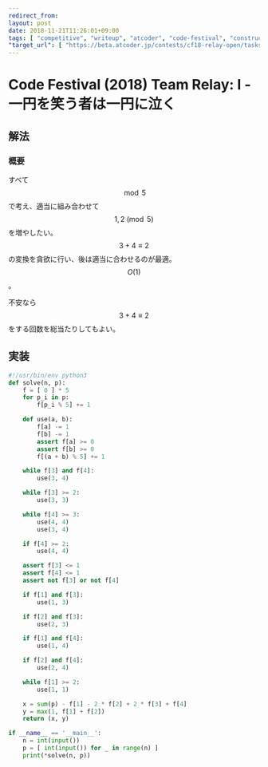 ```yaml
---
redirect_from:
layout: post
date: 2018-11-21T11:26:01+09:00
tags: [ "competitive", "writeup", "atcoder", "code-festival", "construction" ]
"target_url": [ "https://beta.atcoder.jp/contests/cf18-relay-open/tasks/relay2018_i" ]
---
```


# Code Festival (2018) Team Relay: I - 一円を笑う者は一円に泣く

## 解法

### 概要

すべて $$\bmod 5$$ で考え、適当に組み合わせて $$1, 2 \pmod{5}$$ を増やしたい。
$$3 + 4 \equiv 2$$ の変換を貪欲に行い、後は適当に合わせるのが最適。
$$O(1)$$。

不安なら $$3 + 4 \equiv 2$$ をする回数を総当たりしてもよい。

## 実装

``` python
#!/usr/bin/env python3
def solve(n, p):
    f = [ 0 ] * 5
    for p_i in p:
        f[p_i % 5] += 1

    def use(a, b):
        f[a] -= 1
        f[b] -= 1
        assert f[a] >= 0
        assert f[b] >= 0
        f[(a + b) % 5] += 1

    while f[3] and f[4]:
        use(3, 4)

    while f[3] >= 2:
        use(3, 3)

    while f[4] >= 3:
        use(4, 4)
        use(3, 4)

    if f[4] >= 2:
        use(4, 4)

    assert f[3] <= 1
    assert f[4] <= 1
    assert not f[3] or not f[4]

    if f[1] and f[3]:
        use(1, 3)

    if f[2] and f[3]:
        use(2, 3)

    if f[1] and f[4]:
        use(1, 4)

    if f[2] and f[4]:
        use(2, 4)

    while f[1] >= 2:
        use(1, 1)

    x = sum(p) - f[1] - 2 * f[2] + 2 * f[3] + f[4]
    y = max(1, f[1] + f[2])
    return (x, y)

if __name__ == '__main__':
    n = int(input())
    p = [ int(input()) for _ in range(n) ]
    print(*solve(n, p))
```
